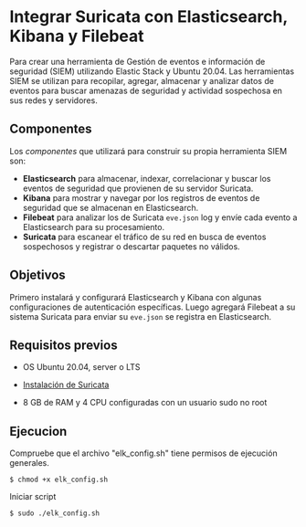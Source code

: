 # Integrar Suricata con Elasticsearch, Kibana y Filebeat

Para crear una herramienta de Gestión de eventos e información de seguridad (SIEM) utilizando Elastic Stack y Ubuntu 20.04. Las herramientas SIEM se utilizan para recopilar, agregar, almacenar y analizar datos de eventos para buscar amenazas de seguridad y actividad sospechosa en sus redes y servidores.

## Componentes

Los *componentes* que utilizará para construir su propia herramienta SIEM son:

* **Elasticsearch** para almacenar, indexar, correlacionar y buscar los eventos de seguridad que provienen de su servidor Suricata.
* **Kibana** para mostrar y navegar por los registros de eventos de seguridad que se almacenan en Elasticsearch.
* **Filebeat** para analizar los de Suricata `eve.json` log y envíe cada evento a Elasticsearch para su procesamiento.
* **Suricata** para escanear el tráfico de su red en busca de eventos sospechosos y registrar o descartar paquetes no válidos.

## Objetivos

Primero instalará y configurará Elasticsearch y Kibana con algunas configuraciones de autenticación específicas. Luego agregará Filebeat a su sistema Suricata para enviar su `eve.json` se registra en Elasticsearch.

## Requisitos previos
* OS Ubuntu 20.04, server o LTS

* [Instalación de Suricata](../Suricata/README.md)

* 8 GB de RAM y 4 CPU configuradas con un usuario sudo no root

## Ejecucion

Compruebe que el archivo "elk_config.sh" tiene permisos de ejecución generales.
```
$ chmod +x elk_config.sh
```

Iniciar script
```
$ sudo ./elk_config.sh
```

